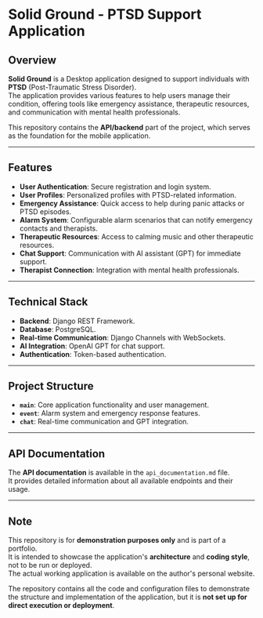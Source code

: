 # Solid Ground - PTSD Support Application

## Overview
**Solid Ground** is a Desktop application designed to support individuals with **PTSD** (Post-Traumatic Stress Disorder).  
The application provides various features to help users manage their condition, offering tools like emergency assistance, therapeutic resources, and communication with mental health professionals.

This repository contains the **API/backend** part of the project, which serves as the foundation for the mobile application.

---

## Features

- **User Authentication**: Secure registration and login system.
- **User Profiles**: Personalized profiles with PTSD-related information.
- **Emergency Assistance**: Quick access to help during panic attacks or PTSD episodes.
- **Alarm System**: Configurable alarm scenarios that can notify emergency contacts and therapists.
- **Therapeutic Resources**: Access to calming music and other therapeutic resources.
- **Chat Support**: Communication with AI assistant (GPT) for immediate support.
- **Therapist Connection**: Integration with mental health professionals.

---

## Technical Stack

- **Backend**: Django REST Framework.
- **Database**: PostgreSQL.
- **Real-time Communication**: Django Channels with WebSockets.
- **AI Integration**: OpenAI GPT for chat support.
- **Authentication**: Token-based authentication.

---

## Project Structure

- **`main`**: Core application functionality and user management.
- **`event`**: Alarm system and emergency response features.
- **`chat`**: Real-time communication and GPT integration.

---

## API Documentation

The **API documentation** is available in the `api_documentation.md` file.  
It provides detailed information about all available endpoints and their usage.

---

## Note

This repository is for **demonstration purposes only** and is part of a portfolio.  
It is intended to showcase the application's **architecture** and **coding style**, not to be run or deployed.  
The actual working application is available on the author's personal website.

The repository contains all the code and configuration files to demonstrate the structure and implementation of the application, but it is **not set up for direct execution or deployment**.